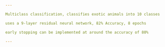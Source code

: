 ```yaml
---

Multiclass classification, classifies exotic animals into 10 classes

uses a 9-layer residual neural network, 82% Accuracy, 8 epochs

early stopping can be implemented at around the accuracy of 80%

---
```

